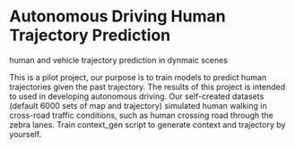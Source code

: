 # Autonomous Driving Human Trajectory Prediction
human and vehicle trajectory prediction in dynmaic scenes

This is a pilot project, our purpose is to train models to predict human trajectories given the past trajectory. The results of this project is intended to used in developing autonomous driving. Our self-created datasets (default 6000 sets of map and trajectory) simulated human walking in cross-road traffic conditions, such as human crossing road through the zebra lanes. Train context_gen script to generate context and trajectory by yourself.  
